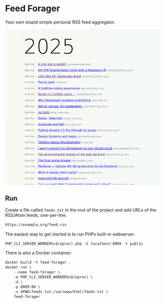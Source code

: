 # Feed Forager

Your own stupid simple personal RSS feed aggregator.

![Screenshot](screenshot.png)


## Run

Create a file called `feeds.txt` in the root of the project and add URLs of the RSS/Atom feeds, one-per-line.

```txt
https://example.org/feed.rss
```

The easiest way to get started is to run PHPs built-in webserver.

```
PHP_CLI_SERVER_WORKERS=$(nproc) php -S localhost:8009 -t public
```

There is also a Docker container:

```
docker build -t feed-forager .
docker run \
    --name feed-forager \
    -e PHP_CLI_SERVER_WORKERS=$(nproc) \
    -d \
    -p 8009:80 \
    -v $PWD/feeds.txt:/var/www/html/feeds.txt \
    feed-forager
```
